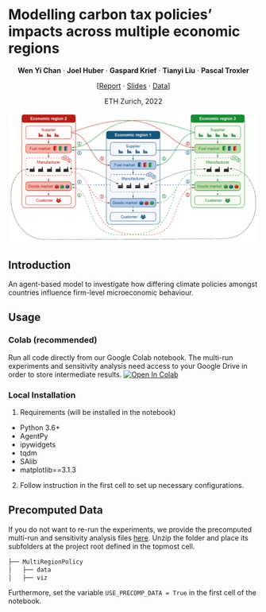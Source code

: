 ﻿# Modelling carbon tax policies’ impacts across multiple economic regions
 <p align="center">
    <strong>Wen Yi Chan</strong>
    ·
    <strong>Joel Huber</strong>
    ·
    <strong>Gaspard Krief</strong>
    ·
    <strong>Tianyi Liu</strong>
    ·
    <strong>Pascal Troxler</strong>
  </p>
 <p align="center">
    [<a href="MultiRegionPolicy.pdf">Report</a> · <a href="MultiRegionPolicy_slides.pdf">Slides</a> · <a href="https://polybox.ethz.ch/index.php/s/HHGcSP2knsZ4jA5">Data</a>]
</a>
</p>
 <p align="center">
    ETH Zurich, 2022
</p>

![overview](./docs/overview.png)

## Introduction
An agent-based model to investigate how differing climate
policies amongst countries influence firm-level microeconomic
behaviour.
## Usage

### Colab (recommended)
Run all code directly from our Google Colab notebook. The multi-run experiments and sensitivity analysis need access to your Google Drive in order to store intermediate results.
<a target="_blank" href="https://colab.research.google.com/github/troxlepa/MultiRegionPolicy/blob/main/MultiRegionPolicy.ipynb">
  <img src="https://colab.research.google.com/assets/colab-badge.svg" alt="Open In Colab"/>
</a>

### Local Installation
1. Requirements (will be installed in the notebook)

- Python 3.6+
- AgentPy
- ipywidgets
- tqdm
- SAlib
- matplotlib==3.1.3

2. Follow instruction in the first cell to set up necessary configurations.

## Precomputed Data

If you do not want to re-run the experiments, we provide the precomputed multi-run and sensitivity analysis files <a target="_blank" href="https://polybox.ethz.ch/index.php/s/HHGcSP2knsZ4jA5">here</a>. Unzip the folder and place its subfolders at the project root defined in the topmost cell.

```
├── MultiRegionPolicy
│   ├── data
│   ├── viz
```

Furthermore, set the variable ```USE_PRECOMP_DATA = True``` in the first cell of the notebook.